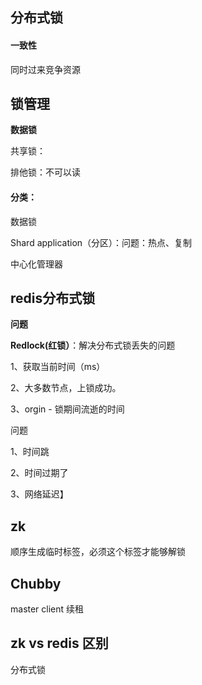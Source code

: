 ## 分布式锁

#### 一致性

同时过来竞争资源



## 锁管理

**数据锁**

共享锁：

排他锁：不可以读

#### 分类：

数据锁

Shard application（分区）：问题：热点、复制

中心化管理器



## redis分布式锁

**问题**



**Redlock(红锁）**：解决分布式锁丢失的问题

1、获取当前时间（ms）

2、大多数节点，上锁成功。

3、orgin - 锁期间流逝的时间



问题

1、时间跳

2、时间过期了

3、网络延迟】



## zk

顺序生成临时标签，必须这个标签才能够解锁



## Chubby

master client 续租



## zk vs redis 区别

分布式锁



